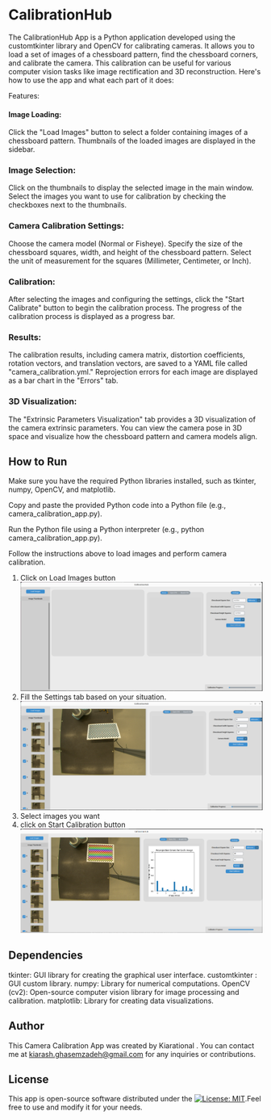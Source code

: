 # CalibrationHub

The CalibrationHub App is a Python application developed using the customtkinter library and OpenCV for calibrating cameras. It allows you to load a set of images of a chessboard pattern, find the chessboard corners, and calibrate the camera. This calibration can be useful for various computer vision tasks like image rectification and 3D reconstruction. Here's how to use the app and what each part of it does:

Features:

#### Image Loading:
Click the "Load Images" button to select a folder containing images of a chessboard pattern.
Thumbnails of the loaded images are displayed in the sidebar.

### Image Selection:

Click on the thumbnails to display the selected image in the main window.
Select the images you want to use for calibration by checking the checkboxes next to the thumbnails.


### Camera Calibration Settings:
Choose the camera model (Normal or Fisheye).
Specify the size of the chessboard squares, width, and height of the chessboard pattern.
Select the unit of measurement for the squares (Millimeter, Centimeter, or Inch).

### Calibration:
After selecting the images and configuring the settings, click the "Start Calibrate" button to begin the calibration process.
The progress of the calibration process is displayed as a progress bar.

### Results:
The calibration results, including camera matrix, distortion coefficients, rotation vectors, and translation vectors, are saved to a YAML file called "camera_calibration.yml."
Reprojection errors for each image are displayed as a bar chart in the "Errors" tab.

### 3D Visualization:
The "Extrinsic Parameters Visualization" tab provides a 3D visualization of the camera extrinsic parameters.
You can view the camera pose in 3D space and visualize how the chessboard pattern and camera models align.

## How to Run

Make sure you have the required Python libraries installed, such as tkinter, numpy, OpenCV, and matplotlib.

Copy and paste the provided Python code into a Python file (e.g., camera_calibration_app.py).

Run the Python file using a Python interpreter (e.g., python camera_calibration_app.py).

Follow the instructions above to load images and perform camera calibration.

1. Click on Load Images button
![fig1](https://github.com/KiaRational/CalibrationHub/blob/main/readme/1.png)
2. Fill the Settings tab based on your situation.
![fig2](https://github.com/KiaRational/CalibrationHub/blob/main/readme/2.png)
3. Select images you want
4. click on Start Calibration button
![fig3](https://github.com/KiaRational/CalibrationHub/blob/main/readme/3.png)
## Dependencies

  tkinter: GUI library for creating the graphical user interface.
  customtkinter : GUI custom library.
  numpy: Library for numerical computations.
  OpenCV (cv2): Open-source computer vision library for image processing and calibration.
  matplotlib: Library for creating data visualizations.

## Author

This Camera Calibration App was created by Kiarational . 
You can contact me at kiarash.ghasemzadeh@gmail.com for any inquiries or contributions.
## License

This app is open-source software distributed under the [![License: MIT](https://img.shields.io/badge/License-MIT-yellow.svg)](https://opensource.org/licenses/MIT).Feel free to use and modify it for your needs.

